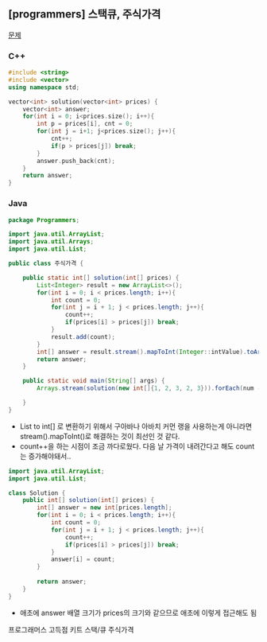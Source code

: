 ## [programmers] 스택큐, 주식가격

[문제](https://programmers.co.kr/learn/courses/30/lessons/42584?language=cpp)



### C++

```c++
#include <string>
#include <vector>
using namespace std;

vector<int> solution(vector<int> prices) {
    vector<int> answer;
    for(int i = 0; i<prices.size(); i++){
        int p = prices[i], cnt = 0;
        for(int j = i+1; j<prices.size(); j++){
            cnt++;
            if(p > prices[j]) break;
        }
        answer.push_back(cnt);
    }
    return answer;
}
```



### Java

```java
package Programmers;

import java.util.ArrayList;
import java.util.Arrays;
import java.util.List;

public class 주식가격 {

    public static int[] solution(int[] prices) {
        List<Integer> result = new ArrayList<>();
        for(int i = 0; i < prices.length; i++){
            int count = 0;
            for(int j = i + 1; j < prices.length; j++){
                count++;
                if(prices[i] > prices[j]) break;
            }
            result.add(count);
        }
        int[] answer = result.stream().mapToInt(Integer::intValue).toArray();
        return answer;
    }

    public static void main(String[] args) {
        Arrays.stream(solution(new int[]{1, 2, 3, 2, 3})).forEach(num -> System.out.println(num));

    }
}
```

- List to int[] 로 변환하기 위해서 구아바나 아바치 커먼 랭을 사용하는게 아니라면 stream().mapToInt()로 해결하는 것이 최선인 것 같다.
- count++을 하는 시점이 조금 까다로웠다. 다음 날 가격이 내려간다고 해도 count는 증가해야돼서..

```java
import java.util.ArrayList;
import java.util.List;

class Solution {
    public int[] solution(int[] prices) {
        int[] answer = new int[prices.length];
        for(int i = 0; i < prices.length; i++){
            int count = 0;
            for(int j = i + 1; j < prices.length; j++){
                count++;
                if(prices[i] > prices[j]) break;
            }
            answer[i] = count;
        }
        
        return answer;
    }
}
```

- 애초에 answer 배열 크기가 prices의 크기와 같으므로 애초에 이렇게 접근해도 됨



프로그래머스 고득점 키트 스택/큐 주식가격

